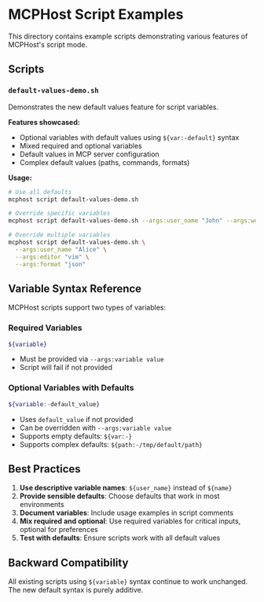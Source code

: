 # MCPHost Script Examples

This directory contains example scripts demonstrating various features of MCPHost's script mode.

## Scripts

### `default-values-demo.sh`
Demonstrates the new default values feature for script variables.

**Features showcased:**
- Optional variables with default values using `${var:-default}` syntax
- Mixed required and optional variables
- Default values in MCP server configuration
- Complex default values (paths, commands, formats)

**Usage:**
```bash
# Use all defaults
mcphost script default-values-demo.sh

# Override specific variables
mcphost script default-values-demo.sh --args:user_name "John" --args:work_dir "/projects"

# Override multiple variables
mcphost script default-values-demo.sh \
  --args:user_name "Alice" \
  --args:editor "vim" \
  --args:format "json"
```

## Variable Syntax Reference

MCPHost scripts support two types of variables:

### Required Variables
```bash
${variable}
```
- Must be provided via `--args:variable value`
- Script will fail if not provided

### Optional Variables with Defaults
```bash
${variable:-default_value}
```
- Uses `default_value` if not provided
- Can be overridden with `--args:variable value`
- Supports empty defaults: `${var:-}`
- Supports complex defaults: `${path:-/tmp/default/path}`

## Best Practices

1. **Use descriptive variable names**: `${user_name}` instead of `${name}`
2. **Provide sensible defaults**: Choose defaults that work in most environments
3. **Document variables**: Include usage examples in script comments
4. **Mix required and optional**: Use required variables for critical inputs, optional for preferences
5. **Test with defaults**: Ensure scripts work with all default values

## Backward Compatibility

All existing scripts using `${variable}` syntax continue to work unchanged. The new default syntax is purely additive.